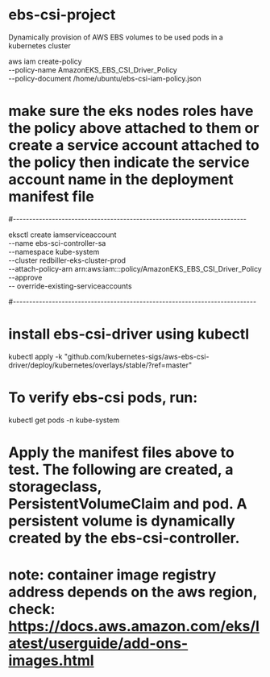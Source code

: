 # ebs-csi-project
Dynamically provision of AWS EBS volumes to be used pods in a kubernetes cluster

aws iam create-policy \
--policy-name AmazonEKS_EBS_CSI_Driver_Policy \
--policy-document /home/ubuntu/ebs-csi-iam-policy.json

# make sure the eks nodes roles have the policy above attached to them or create  a service account attached to the policy then indicate the service account name in the deployment manifest file
#------------------------------------------------------------------------

eksctl create iamserviceaccount \
--name ebs-sci-controller-sa \
--namespace kube-system \
--cluster redbiller-eks-cluster-prod \
--attach-policy-arn arn:aws:iam::<account-id>:policy/AmazonEKS_EBS_CSI_Driver_Policy \
--approve \
-- override-existing-serviceaccounts

#---------------------------------------------------------------------------
# install ebs-csi-driver using kubectl

kubectl apply -k "github.com/kubernetes-sigs/aws-ebs-csi-driver/deploy/kubernetes/overlays/stable/?ref=master"

# To verify ebs-csi pods, run:
kubectl get pods -n kube-system

# Apply the manifest files above to test. The following are created, a storageclass, PersistentVolumeClaim and pod. A persistent volume is dynamically created by the ebs-csi-controller.


# note: container image registry address depends on the aws region, check: https://docs.aws.amazon.com/eks/latest/userguide/add-ons-images.html

